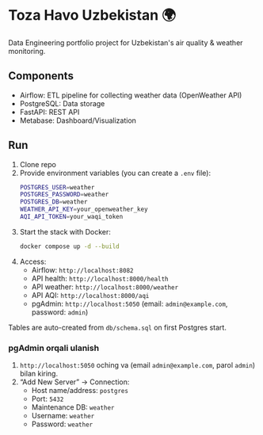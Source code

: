 # Toza Havo Uzbekistan 🌍

Data Engineering portfolio project for Uzbekistan's air quality & weather monitoring.

## Components
- Airflow: ETL pipeline for collecting weather data (OpenWeather API)
- PostgreSQL: Data storage
- FastAPI: REST API
- Metabase: Dashboard/Visualization

## Run
1. Clone repo
2. Provide environment variables (you can create a `.env` file):
   ```bash
   POSTGRES_USER=weather
   POSTGRES_PASSWORD=weather
   POSTGRES_DB=weather
   WEATHER_API_KEY=your_openweather_key
   AQI_API_TOKEN=your_waqi_token
   ```
3. Start the stack with Docker:
   ```bash
   docker compose up -d --build
   ```
4. Access:
   - Airflow: `http://localhost:8082`
   - API health: `http://localhost:8000/health`
   - API weather: `http://localhost:8000/weather`
   - API AQI: `http://localhost:8000/aqi`
   - pgAdmin: `http://localhost:5050` (email: `admin@example.com`, password: `admin`)

Tables are auto-created from `db/schema.sql` on first Postgres start.

### pgAdmin orqali ulanish
1. `http://localhost:5050` oching va (email `admin@example.com`, parol `admin`) bilan kiring.
2. “Add New Server” → Connection:
   - Host name/address: `postgres`
   - Port: `5432`
   - Maintenance DB: `weather`
   - Username: `weather`
   - Password: `weather`
